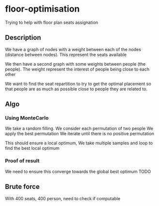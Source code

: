 # floor-optimisation
Trying to help with floor plan seats assignation

## Description
We have a graph of nodes with a weight between each of the nodes (distance between nodes). This represent the seats available

We then have a second graph with some weights between people (the people).
The weight represent the interest of people being close to each other

We want to find the seat repartition to try to get the optimal placement so that people are as much as possible close to people they are related to.

## Algo
### Using MonteCarlo
We take a random filling.
We consider each permutation of two people
We apply the best permutation
We iterate until there is no positive permutation

This should ensure a local optimum, We take multiple samples and loop to find the best local optimum

### Proof of result
We need to ensure this converge towards the global best optimum
TODO

## Brute force
With 400 seats, 400 person, need to check if computable

